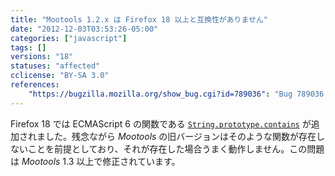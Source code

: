 ```yaml
---
title: "Mootools 1.2.x は Firefox 18 以上と互換性がありません"
date: "2012-12-03T03:53:26-05:00"
categories: ["javascript"]
tags: []
versions: "18"
statuses: "affected"
cclicense: "BY-SA 3.0"
references:
    "https://bugzilla.mozilla.org/show_bug.cgi?id=789036": "Bug 789036 – Mootools 1.2.x was broken by String.prototype.contains"
---
```

Firefox 18 では ECMAScript 6 の関数である [`String.prototype.contains`](https://developer.mozilla.org/ja/docs/JavaScript/Reference/Global_Objects/String/contains) が追加されました。残念ながら *Mootools* の旧バージョンはそのような関数が存在しないことを前提としており、それが存在した場合うまく動作しません。この問題は *Mootools* 1.3 以上で修正されています。
